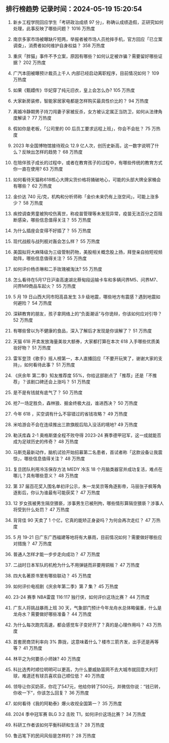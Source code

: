 
## 排行榜趋势 记录时间：2024-05-19 15:20:54
  
  1. 新乡工程学院回应学生「考研政治成绩 97 分」，称确认成绩造假，正研究如何处理，此事反映了哪些问题？ 1016 万热度
    
  2. 南京多家市场被曝缺斤短两，举报者被市场人员抢摔手机，官方回应「已立案调查」，消费者如何维护自身权益？ 358 万热度
    
  3. 重庆「胖猫」事件不予立案，原因有哪些？如何认定被诈骗？需要留好哪些证据？ 202 万热度
    
  4. 广汽本田被曝预计裁员上千人 内部已经启动离职程序，目前情况如何？ 109 万热度
    
  5. 如果《甄嬛传》华妃穿了纯元旧衣，皇上会怎么办? 105 万热度
    
  6. 大家新房装修，智能家居家电都是怎样购买最具性价比的？ 94 万热度
    
  7. 离婚冷静期男子持刀闯妻子家被反杀，女方被认定属正当防卫，如何从法律角度解读？ 77 万热度
    
  8. 假如你是老板，「公司里的 00 后员工要求远程上班」，你会不会批？ 75 万热度
    
  9. 2023 年全国博物馆接待观众 12.9 亿人次，创历史新高，这一数字说明了什么？反映出怎样的趋势？ 68 万热度
    
  10. 在陪伴孩子成长的过程中，或者在教育孩子的过程中，有哪些传统的教育方式你一直在使用? 63 万热度
    
  11. 如何看待天猫称618核心大牌尖货价格将捅破地心，可能的头部大牌全家桶会有哪些？ 62 万热度
    
  12. 金价达 740 元/克，机构和分析师称「金价未来仍有上涨空间」，可能上涨多少？ 58 万热度
    
  13. 疾控调查男童被狗咬伤离世，称疫苗管理等未发现异常，疫苗无法百分之百阻断感染，哪些信息值得关注？ 55 万热度
    
  14. 为什么插座会变得不好插了？ 55 万热度
    
  15. 现代战舰与战列舰对轰会怎么样？ 55 万热度
    
  16. 美国拟将大麻降级为三级管制药物，美股相关概念股上扬，拜登亲自拍短视频助阵，哪些信息值得关注？ 55 万热度
    
  17. 如何评价杨丞琳和二手玫瑰被淘汰? 55 万热度
    
  18. 怎么看待在5月17日沪渝高速湖北蔡甸段运输卡车和多辆问界M5、问界M7、问界M9商品车起火？ 55 万热度
    
  19. 5 月 19 日山西大同市阳高县发生 3.9 级地震，哪些地方有震感？遇到地震如何避险？ 54 万热度
    
  20. 深耕教育的朋友，孩子拿网络上的“负面潮话”与你诡辩，你该如何应对引导？ 52 万热度
    
  21. 有哪些曾以为不健康的食品，深入了解后才发现是你误解了？ 51 万热度
    
  22. 天猫 618 开卖发放海量美妆大额券，大家都打算在本次 618 入手哪些优质美妆好物？ 51 万热度
    
  23. 雷军登顶《歌手》摇人榜第一，本人直播回应「不要开玩笑了，谢谢大家的支持」，如何看待此事？ 51 万热度
    
  24. 《庆余年 第二季》知友推荐度 55%，你给这部剧点了「推荐」还是「不推荐」？该剧口碑还会上涨吗？ 51 万热度
    
  25. 是不是有钱就有底气了？ 50 万热度
    
  26. 抢7一场定胜负，森林狼、掘金终极大战，谁进西决？ 50 万热度
    
  27. 今年 618 ，买空调有什么不容错过的省钱攻略？ 49 万热度
    
  28. 米哈游会不会在连续推出三款旗舰后陷入没活的境地? 49 万热度
    
  29. 勒沃库森 2-1 奥格斯堡全程不败夺得 2023-24 赛季德甲冠军，这一成就能否成为足球历史的传奇？ 48 万热度
    
  30. 马斯克最新动作，脑机试验开始招募第二名患者，首试者称「这款设备让我震惊」，哪些信息值得关注？ 48 万热度
    
  31. 复旦团队利用冷冻保存方法 MEDY 冷冻 18 个月脑类器官并成功复活，难点在哪儿？具有哪些意义？ 48 万热度
    
  32. 第 37 届百花奖入围名单初评公示，朱一龙吴京等角逐影帝，马丽张子枫等角逐影后，你认为谁最有可能获奖？ 47 万热度
    
  33. 12 岁女孩被男生隔空猥亵，涉事男生已被刑拘，哪些情形算隔空猥亵？涉事人将受到什么处罚？ 47 万热度
    
  34. 背背佳 90 天卖了 1 个亿，它真的能矫正身姿吗？为何会再次走红？ 47 万热度
    
  35. 5 月 19-21 日广东广西福建等地将有大暴雨，目前情况如何？需要做好哪些应对措施？ 47 万热度
    
  36. 普通人怎样才能一步步走向成功？ 47 万热度
    
  37. 二战时日本军队的机枪为什么不用弹链而非要用铜板？ 47 万热度
    
  38. 四大名著原书里有哪些联动？ 45 万热度
    
  39. 如何评价电视剧《庆余年第二季》第 7 集？ 45 万热度
    
  40. 23-24 赛季 NBA雷霆 116:117 独行侠，如何评价这场比赛？ 44 万热度
    
  41. 广东人将挑战暴雨上班 30 天，气象部门预计今年龙舟水总体略偏重，什么是龙舟水？需要做好哪些准备？ 44 万热度
    
  42. 为什么每次跑完高速，都会感觉车子变好开了？真的是心理作用吗？ 43 万热度
    
  43. 首套房商贷利率向 3% 靠拢，这意味着什么？楼市三箭齐发，出手还是再等等？ 41 万热度
    
  44. 林平之为何要杀小师妹? 40 万热度
    
  45. 科比选秀时顺位明明可以更高，为什么要威胁篮网不去大城市就回意大利打球，难道还有球员喜欢自己顺位低？ 40 万热度
    
  46. 领导让你买奶茶，你花了547元，他给你转了500元，并微信你说：“钱已转，你收一下”，你该怎么回复？ 36 万热度
    
  47. 如何看待《我的阿勒泰》爆火收视全国第一？ 35 万热度
    
  48. 2024 季中冠军赛 BLG 3:2 击败 T1，如何评价这场比赛？ 34 万热度
    
  49. 科研工作者该如何平衡科研和生活？ 28 万热度
    
  50. 鲁迅笔下的民间风俗是怎样的？ 28 万热度
    